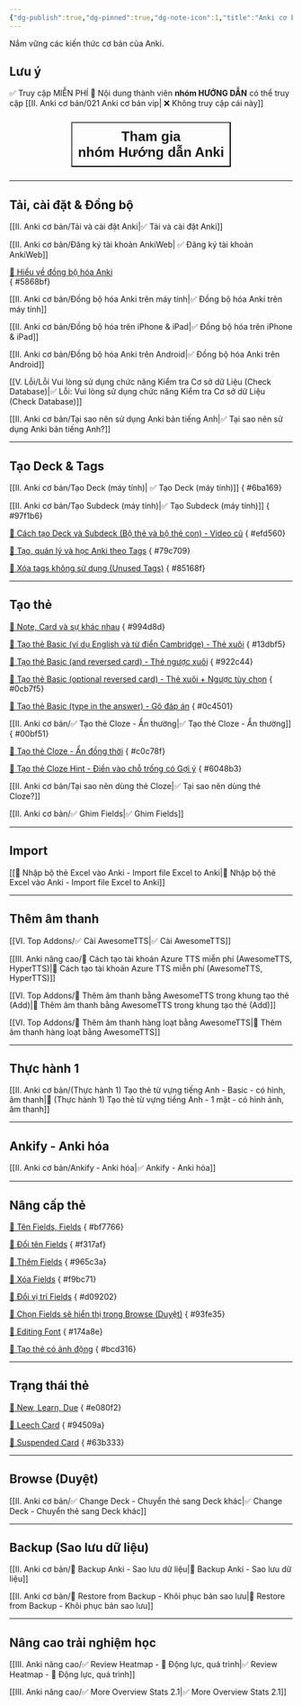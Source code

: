 ```yaml
---
{"dg-publish":true,"dg-pinned":true,"dg-note-icon":1,"title":"Anki cơ bản","permalink":"/ii-anki-co-ban/020-anki-co-ban-publish/","pinned":true,"dgPassFrontmatter":true}
---
```


Nắm vững các kiến thức cơ bản của Anki.

## Lưu ý

✅ Truy cập MIỄN PHÍ
👑 Nội dung thành viên **nhóm HƯỚNG DẪN** có thể truy cập
[[II. Anki cơ bản/021 Anki cơ bản vip\| ❌ Không truy cập cái này]]

<div style="display: flex; flex-direction: column; align-items: center; cursor: pointer;">
  <a href="https://hocanki.com/tham-gia-nhom-huong-dan-anki/" target="_blank">
    <button style="font-size: 24px; padding: 10px; margin: 10px 0; background: var(--text-accent); font-weight: 600; color: var(--text-on-accent); height: 100%; width-max:90%;">Tham gia<br>nhóm Hướng dẫn Anki</button>
  </a>
</div>

___
## Tải, cài đặt & Đồng bộ

[[II. Anki cơ bản/Tải và cài đặt Anki\|✅ Tải và cài đặt Anki]]

[[II. Anki cơ bản/Đăng ký tài khoản AnkiWeb\| ✅ Đăng ký tài khoản AnkiWeb]] 

[👑 Hiểu về đồng bộ hóa Anki](https://www.facebook.com/groups/ankikhoa2/posts/656841203164849/)  
{ #5868bf}


[[II. Anki cơ bản/Đồng bộ hóa Anki trên máy tính\|✅ Đồng bộ hóa Anki trên máy tính]]

[[II. Anki cơ bản/Đồng bộ hóa trên iPhone & iPad\|✅ Đồng bộ hóa trên iPhone & iPad]]

[[II. Anki cơ bản/Đồng bộ hóa Anki trên Android\|✅ Đồng bộ hóa Anki trên Android]]

[[V. Lỗi/Lỗi Vui lòng sử dụng chức năng Kiểm tra Cơ sở dữ Liệu (Check Database)\|✅ Lỗi: Vui lòng sử dụng chức năng Kiểm tra Cơ sở dữ Liệu (Check Database)]]

[[II. Anki cơ bản/Tại sao nên sử dụng Anki bản tiếng Anh\|✅ Tại sao nên sử dụng Anki bản tiếng Anh?]]

---

## Tạo Deck & Tags

[[II. Anki cơ bản/Tạo Deck (máy tính)\| ✅ Tạo Deck (máy tính)]]
{ #6ba169}


[[II. Anki cơ bản/Tạo Subdeck (máy tính)\|✅ Tạo Subdeck (máy tính)]]
{ #97f1b6}


[👑 Cách tạo Deck và Subdeck (Bộ thẻ và bộ thẻ con) - Video cũ](https://www.facebook.com/100006970567626/videos/948967736190048/) 
{ #efd560}


[👑 Tạo, quản lý và học Anki theo Tags](https://www.facebook.com/100006970567626/videos/1735576880208862/) 
{ #79c709}


[👑 Xóa tags không sử dụng (Unused Tags)](https://www.facebook.com/groups/ankikhoa2/posts/658428619672774/)
{ #85168f}


---

## Tạo thẻ

[👑 Note, Card và sự khác nhau](https://www.facebook.com/groups/ankikhoa2/posts/658651092983860/)
{ #994d8d}


[👑 Tạo thẻ Basic (ví dụ English và từ điển Cambridge) - Thẻ xuôi](https://www.facebook.com/100006970567626/videos/270185489085121/)
{ #13dbf5}


[👑 Tạo thẻ Basic (and reversed card) - Thẻ ngược xuôi](https://www.facebook.com/100006970567626/videos/307515391787740/)
{ #922c44}


[👑 Tạo thẻ Basic (optional reversed card) - Thẻ xuôi + Ngược tùy chọn](https://www.facebook.com/100006970567626/videos/588292580172236/)
{ #0cb7f5}


[👑 Tạo thẻ Basic (type in the answer) - Gõ đáp án](https://www.facebook.com/100006970567626/videos/251641787687604/)
{ #0c4501}


[[II. Anki cơ bản/✅ Tạo thẻ Cloze - Ẩn thường\|✅ Tạo thẻ Cloze - Ẩn thường]]
{ #00bf51}


[👑 Tạo thẻ Cloze - Ẩn đồng thời](https://www.facebook.com/groups/ankikhoa2/permalink/660008729514763/)
{ #c0c78f}


[👑 Tạo thẻ Cloze Hint - Điền vào chỗ trống có Gợi ý](https://www.facebook.com/100006970567626/videos/2561178154045207/)
{ #6048b3}


[[II. Anki cơ bản/Tại sao nên dùng thẻ Cloze\|✅ Tại sao nên dùng thẻ Cloze?]]

[[II. Anki cơ bản/✅ Ghim Fields\|✅ Ghim Fields]]

---

## Import

[[👑 Nhập bộ thẻ Excel vào Anki - Import file Excel to Anki\|👑 Nhập bộ thẻ Excel vào Anki - Import file Excel to Anki]]

---

## Thêm âm thanh

[[VI. Top Addons/✅ Cài AwesomeTTS\|✅ Cài AwesomeTTS]]

[[III. Anki nâng cao/👑 Cách tạo tài khoản Azure TTS miễn phí (AwesomeTTS, HyperTTS)\|👑 Cách tạo tài khoản Azure TTS miễn phí (AwesomeTTS, HyperTTS)]]

[[VI. Top Addons/👑 Thêm âm thanh bằng AwesomeTTS trong khung tạo thẻ (Add)\|👑 Thêm âm thanh bằng AwesomeTTS trong khung tạo thẻ (Add)]]

[[VI. Top Addons/👑 Thêm âm thanh hàng loạt bằng AwesomeTTS\|👑 Thêm âm thanh hàng loạt bằng AwesomeTTS]]

---

## Thực hành 1

[[II. Anki cơ bản/(Thực hành 1) Tạo thẻ từ vựng tiếng Anh - Basic - có hình, âm thanh\|👑 (Thực hành 1) Tạo thẻ từ vựng tiếng Anh - 1 mặt - có hình ảnh, âm thanh]]

---

## Ankify - Anki hóa

[[II. Anki cơ bản/Ankify - Anki hóa\|✅ Ankify - Anki hóa]]

---

## Nâng cấp thẻ

[👑 Tên Fields, Fields](https://www.facebook.com/groups/ankikhoa2/posts/659349429580693/)
{ #bf7766}


[👑 Đổi tên Fields](https://www.facebook.com/100006970567626/videos/6386729764755310/)
{ #f317af}


[👑 Thêm Fields](https://www.facebook.com/100006970567626/videos/610376627914331/)
{ #965c3a}


[👑 Xóa Fields](https://www.facebook.com/100006970567626/videos/1460259781398928/)
{ #f9bc71}


[👑 Đổi vị trí Fields](https://www.facebook.com/100006970567626/videos/996737118425945/)
{ #d09202}


[👑 Chọn Fields sẽ hiển thị trong Browse (Duyệt)](https://www.facebook.com/100006970567626/videos/1115800266045956/)
{ #93fe35}


[👑 Editing Font](https://www.facebook.com/100006970567626/videos/191653610560528/)
{ #174a8e}


[👑 Tạo thẻ có ảnh động](https://www.facebook.com/groups/ankikhoa2/posts/657978433051126/)
{ #bcd316}


---

## Trạng thái thẻ

[👑 New, Learn, Due](https://www.facebook.com/100006970567626/videos/6380549382011532/)
{ #e080f2}


[👑 Leech Card](https://www.facebook.com/100006970567626/videos/3522266851347838/)
{ #94509a}


[👑 Suspended Card](https://www.facebook.com/100006970567626/videos/1013283566338415/)
{ #63b333}


---

## Browse (Duyệt)

[[II. Anki cơ bản/✅ Change Deck - Chuyển thẻ sang Deck khác\|✅ Change Deck - Chuyển thẻ sang Deck khác]]

---

## Backup (Sao lưu dữ liệu)

[[II. Anki cơ bản/👑 Backup Anki - Sao lưu dữ liệu\|👑 Backup Anki - Sao lưu dữ liệu]]

[[II. Anki cơ bản/👑 Restore from Backup - Khôi phục bản sao lưu\|👑 Restore from Backup - Khôi phục bản sao lưu]]

---

## Nâng cao trải nghiệm học

[[III. Anki nâng cao/✅ Review Heatmap - 💪 Động lực, quá trình\|✅ Review Heatmap - 💪 Động lực, quá trình]]

[[III. Anki nâng cao/✅ More Overview Stats 2.1\|✅ More Overview Stats 2.1]]